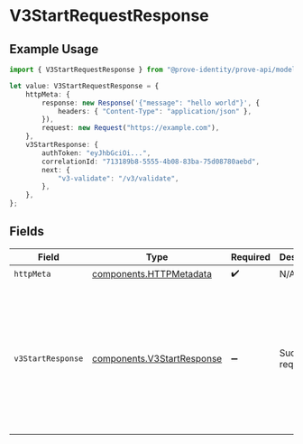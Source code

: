 # V3StartRequestResponse

## Example Usage

```typescript
import { V3StartRequestResponse } from "@prove-identity/prove-api/models/operations";

let value: V3StartRequestResponse = {
    httpMeta: {
        response: new Response('{"message": "hello world"}', {
            headers: { "Content-Type": "application/json" },
        }),
        request: new Request("https://example.com"),
    },
    v3StartResponse: {
        authToken: "eyJhbGciOi...",
        correlationId: "713189b8-5555-4b08-83ba-75d08780aebd",
        next: {
            "v3-validate": "/v3/validate",
        },
    },
};
```

## Fields

| Field                                                                                                                                | Type                                                                                                                                 | Required                                                                                                                             | Description                                                                                                                          | Example                                                                                                                              |
| ------------------------------------------------------------------------------------------------------------------------------------ | ------------------------------------------------------------------------------------------------------------------------------------ | ------------------------------------------------------------------------------------------------------------------------------------ | ------------------------------------------------------------------------------------------------------------------------------------ | ------------------------------------------------------------------------------------------------------------------------------------ |
| `httpMeta`                                                                                                                           | [components.HTTPMetadata](../../models/components/httpmetadata.md)                                                                   | :heavy_check_mark:                                                                                                                   | N/A                                                                                                                                  |                                                                                                                                      |
| `v3StartResponse`                                                                                                                    | [components.V3StartResponse](../../models/components/v3startresponse.md)                                                             | :heavy_minus_sign:                                                                                                                   | Successful request.                                                                                                                  | {<br/>"next": {<br/>"v3-validate": "/v3/validate"<br/>},<br/>"authToken": "eyJhbGciOi...",<br/>"correlationId": "713189b8-5555-4b08-83ba-75d08780aebd"<br/>} |